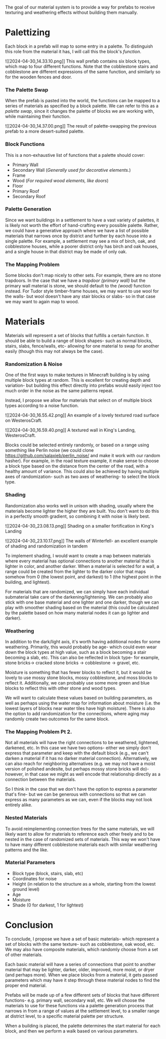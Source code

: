 The goal of our material system is to provide a way for prefabs to receive texturing and weathering effects without building them manually.

# Palettizing 
Each block in a prefab will map to some entry in a palette. To distinguish this role from the material it has, I will call this the block's *function*.

![[2024-04-30_14.33.10.png]]
This wall prefab contains six block types, which map to four different functions. Note that the cobblestone stairs and cobblestone are different expressions of the same function, and similarly so for the wooden fences and door.

### The Palette Swap
When the prefab is pasted into the world, the functions can be mapped to a series of materials as specified by a block palette. We can refer to this as a *palette swap*, since it changes the palette of blocks we are working with, while maintaining their function. 

![[2024-04-30_14.37.00.png]]
The result of palette-swapping the previous prefab to a more desert-suited palette. 

### Block Functions
This is a non-exhaustive list of functions that a palette should cover:
- Primary Wall
- Secondary Wall (*Generally used for decorative elements.*)
- Frame
- Wood (*For required wood elements, like doors*)
- Floor
- Primary Roof
- Secondary Roof

### Palette Generation
Since we want buildings in a settlement to have a vast variety of palettes, it is likely not worth the effort of hand-crafting every possible palette. Rather, we could have a generative approach where we have a list of possible materials that narrows once by district and further by each house into a single palette. For example, a settlement may see a mix of birch, oak, and cobblestone houses, while a poorer district only has birch and oak houses, and a single house in that district may be made of only oak. 


### The Mapping Problem
Some blocks don't map nicely to other sets. For example, there are no stone trapdoors. In the case that we have a *trapdoor (primary wall)* but the primary wall material is stone, we should default to the *(wood)* function instead. For Tudor style timber-frame houses, we may want to use wool for the walls- but wool doesn't have any stair blocks or slabs- so in that case we may want to again map to wood.  


# Materials
Materials will represent a set of blocks that fulfills a certain function. It should be able to build a range of block shapes- such as normal blocks, stairs, slabs, fence/walls, etc- allowing for one material to swap for another easily (though this may not always be the case). 

### Randomization & Noise
One of the first ways to make textures in Minecraft building is by using multiple block types at random. This is excellent for creating depth and variation- but building this effect directly into prefabs would easily inject too much order in the noise as the same patterns repeat.

Instead, I propose we allow for materials that select on of multiple block types according to a noise function.

![[2024-04-30_16.55.42.png]]
An example of a lovely textured road surface on WesterosCraft.

![[2024-04-30_16.59.40.png]]
A textured wall in King's Landing, WesterosCraft.

Blocks could be selected entirely randomly, or based on a range using something like Perlin noise (we could clone https://github.com/salaxieb/perlin_noise/ and make it work with our random hasher). For example, in the road texture example, it make sense to choose a block type based on the distance from the center of the road, with a healthy amount of variance. This could also be achieved by having multiple axes of randomization- such as two axes of weathering- to select the block type. 
### Shading
Randomization also works well in unison with shading, usually where the materials become lighter the higher they are built. You don't want to do this in a perfectly smooth gradient, so combining it with noise is likely best. 

![[2024-04-30_23.08.13.png]]
Shading on a smaller fortification in King's Landing

![[2024-04-30_23.10.17.png]]
The walls of Winterfell- an excellent example of shading and randomization in tandem

To implement shading, I would want to create a map between materials where every material has optional connections to another material that is lighter in color, and another darker. When a material is selected for a wall, a range could be created from the lighter to the darker color that maps somehow from 0 (the lowest point, and darkest) to 1 (the highest point in the building, and lightest).  

For materials that are randomized, we can simply have each individual submaterial take care of the darkening/lightening. We can probably also stick with one base material and one lighter and one darker, though we can play with smoother shading based on the material (this could be calculated by the palette based on how many material nodes it can go lighter and darker).
### Weathering
In addition to the dark/light axis, it's worth having additional nodes for some weathering. Primarily, this would probably be age- which could even wear down the block types at high value, such as a block becoming a stair becoming a slab, etc. This can also be reflected in block type- for example, stone bricks-> cracked stone bricks -> cobblestone -> gravel, etc. 

Moisture is something that has fewer blocks to reflect it, but it would be lovely to use mossy stone blocks, mossy cobblestone, and moss blocks to reflect it. Additionally, we can probably use some more green and blue blocks to reflect this with other stone and wood types. 

We will want to calculate these values based on building parameters, as well as perhaps using the water map for information about moisture (i.e. the lowest layers of blocks near water tiles have high moisture). There is also the option to add randomization for the connections, where aging may randomly create two outcomes for the same block.

### The Mapping Problem Pt 2.
Not all materials will have the right connections to be weathered, lightened, darkened, etc. In this case we have two options- either we simply don't express that parameter and keep with the default block (e.g., we can't darken a material if it has no darker material connection). Alternatively, we can also reach for neighboring alternatives (e.g. we may not have a moist version of polished andesite, but perhaps mossy stone bricks will do)- however, in that case we might as well encode that relationship directly as a connection between the materials. 

So I think in the case that we don't have the option to express a parameter that's fine- but we can be generous with connections so that we can express as many parameters as we can, even if the blocks may not look entirely alike. 
### Nested Materials
To avoid reimplementing connection trees for the same materials, we will likely want to allow for materials to reference each other freely and to be nested in the case of randomized sets of materials. This way we won't have to have many different cobblestone materials each with similar weathering patterns and the like. 
### Material Parameters
- Block type (block, stairs, slab, etc)
- Coordinates for noise
- Height (in relation to the structure as a whole, starting from the lowest ground level)
- Age
- Moisture
- Shade (0 for darkest, 1 for lightest)
# Conclusion
To conclude, I propose we have a set of basic materials- which represent a set of blocks with the same texture- such as cobblestone, oak wood, etc. We may also have composite materials, which randomly choose from a set of other materials. 

Each basic material will have a series of connections that point to another material that may be lighter, darker, older, improved, more moist, or dryer (and perhaps more). When we place blocks from a material, it gets passed parameters which may have it step through these material nodes to find the proper end material.

Prefabs will be made up of a few different sets of blocks that have different functions- e.g. primary wall, secondary wall, etc. We will choose the materials to use for these functions via a palette generation process that narrows in from a range of values at the settlement level, to a smaller range at district level, to a specific material palette per structure. 

When a building is placed, the palette determines the start material for each block, and then we perform a walk based on various parameters. 